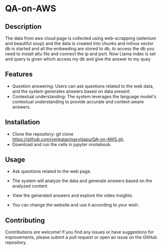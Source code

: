 # QA-on-AWS

## Description

The data from aws cloud page is collected using web-scrapping (selenium and beautiful soup) and the data is created into chunks and milvus vector db is started and all the embeeding are stored to db, to access the db you need to install attu file and connect the ip and port. Now Llama index is set and query is given which access my db and give the answer to my quey

## Features

- Question answering: Users can ask questions related to the web data, and the system generates answers based on data present
- Contextual understanding: The system leverages the language model's contextual understanding to provide accurate and context-aware answers.

## Installation

- Clone the repository: git clone https://github.com/venkatavinayvijjapu/QA-on-AWS.git.
- Download and run the cells in jupyter nnotebook.
## Usage

- Ask questions related to the web page.
- The system will analyze the data and generate answers based on the analyzed content.
- View the generated answers and explore the video insights.

- You can change the website and use it according to your wish.

## Contributing

Contributions are welcome! If you find any issues or have suggestions for improvements, please submit a pull request or open an issue on the GitHub repository.


